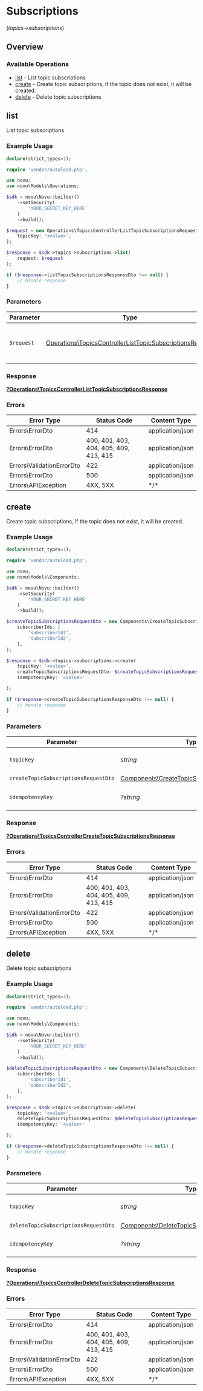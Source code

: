 # Subscriptions
(*topics->subscriptions*)

## Overview

### Available Operations

* [list](#list) - List topic subscriptions
* [create](#create) - Create topic subscriptions, if the topic does not exist, it will be created.
* [delete](#delete) - Delete topic subscriptions

## list

List topic subscriptions

### Example Usage

```php
declare(strict_types=1);

require 'vendor/autoload.php';

use novu;
use novu\Models\Operations;

$sdk = novu\Novu::builder()
    ->setSecurity(
        'YOUR_SECRET_KEY_HERE'
    )
    ->build();

$request = new Operations\TopicsControllerListTopicSubscriptionsRequest(
    topicKey: '<value>',
);

$response = $sdk->topics->subscriptions->list(
    request: $request
);

if ($response->listTopicSubscriptionsResponseDto !== null) {
    // handle response
}
```

### Parameters

| Parameter                                                                                                                            | Type                                                                                                                                 | Required                                                                                                                             | Description                                                                                                                          |
| ------------------------------------------------------------------------------------------------------------------------------------ | ------------------------------------------------------------------------------------------------------------------------------------ | ------------------------------------------------------------------------------------------------------------------------------------ | ------------------------------------------------------------------------------------------------------------------------------------ |
| `$request`                                                                                                                           | [Operations\TopicsControllerListTopicSubscriptionsRequest](../../Models/Operations/TopicsControllerListTopicSubscriptionsRequest.md) | :heavy_check_mark:                                                                                                                   | The request object to use for the request.                                                                                           |

### Response

**[?Operations\TopicsControllerListTopicSubscriptionsResponse](../../Models/Operations/TopicsControllerListTopicSubscriptionsResponse.md)**

### Errors

| Error Type                             | Status Code                            | Content Type                           |
| -------------------------------------- | -------------------------------------- | -------------------------------------- |
| Errors\ErrorDto                        | 414                                    | application/json                       |
| Errors\ErrorDto                        | 400, 401, 403, 404, 405, 409, 413, 415 | application/json                       |
| Errors\ValidationErrorDto              | 422                                    | application/json                       |
| Errors\ErrorDto                        | 500                                    | application/json                       |
| Errors\APIException                    | 4XX, 5XX                               | \*/\*                                  |

## create

Create topic subscriptions, if the topic does not exist, it will be created.

### Example Usage

```php
declare(strict_types=1);

require 'vendor/autoload.php';

use novu;
use novu\Models\Components;

$sdk = novu\Novu::builder()
    ->setSecurity(
        'YOUR_SECRET_KEY_HERE'
    )
    ->build();

$createTopicSubscriptionsRequestDto = new Components\CreateTopicSubscriptionsRequestDto(
    subscriberIds: [
        'subscriberId1',
        'subscriberId2',
    ],
);

$response = $sdk->topics->subscriptions->create(
    topicKey: '<value>',
    createTopicSubscriptionsRequestDto: $createTopicSubscriptionsRequestDto,
    idempotencyKey: '<value>'

);

if ($response->createTopicSubscriptionsResponseDto !== null) {
    // handle response
}
```

### Parameters

| Parameter                                                                                                      | Type                                                                                                           | Required                                                                                                       | Description                                                                                                    |
| -------------------------------------------------------------------------------------------------------------- | -------------------------------------------------------------------------------------------------------------- | -------------------------------------------------------------------------------------------------------------- | -------------------------------------------------------------------------------------------------------------- |
| `topicKey`                                                                                                     | *string*                                                                                                       | :heavy_check_mark:                                                                                             | The key identifier of the topic                                                                                |
| `createTopicSubscriptionsRequestDto`                                                                           | [Components\CreateTopicSubscriptionsRequestDto](../../Models/Components/CreateTopicSubscriptionsRequestDto.md) | :heavy_check_mark:                                                                                             | N/A                                                                                                            |
| `idempotencyKey`                                                                                               | *?string*                                                                                                      | :heavy_minus_sign:                                                                                             | A header for idempotency purposes                                                                              |

### Response

**[?Operations\TopicsControllerCreateTopicSubscriptionsResponse](../../Models/Operations/TopicsControllerCreateTopicSubscriptionsResponse.md)**

### Errors

| Error Type                             | Status Code                            | Content Type                           |
| -------------------------------------- | -------------------------------------- | -------------------------------------- |
| Errors\ErrorDto                        | 414                                    | application/json                       |
| Errors\ErrorDto                        | 400, 401, 403, 404, 405, 409, 413, 415 | application/json                       |
| Errors\ValidationErrorDto              | 422                                    | application/json                       |
| Errors\ErrorDto                        | 500                                    | application/json                       |
| Errors\APIException                    | 4XX, 5XX                               | \*/\*                                  |

## delete

Delete topic subscriptions

### Example Usage

```php
declare(strict_types=1);

require 'vendor/autoload.php';

use novu;
use novu\Models\Components;

$sdk = novu\Novu::builder()
    ->setSecurity(
        'YOUR_SECRET_KEY_HERE'
    )
    ->build();

$deleteTopicSubscriptionsRequestDto = new Components\DeleteTopicSubscriptionsRequestDto(
    subscriberIds: [
        'subscriberId1',
        'subscriberId2',
    ],
);

$response = $sdk->topics->subscriptions->delete(
    topicKey: '<value>',
    deleteTopicSubscriptionsRequestDto: $deleteTopicSubscriptionsRequestDto,
    idempotencyKey: '<value>'

);

if ($response->deleteTopicSubscriptionsResponseDto !== null) {
    // handle response
}
```

### Parameters

| Parameter                                                                                                      | Type                                                                                                           | Required                                                                                                       | Description                                                                                                    |
| -------------------------------------------------------------------------------------------------------------- | -------------------------------------------------------------------------------------------------------------- | -------------------------------------------------------------------------------------------------------------- | -------------------------------------------------------------------------------------------------------------- |
| `topicKey`                                                                                                     | *string*                                                                                                       | :heavy_check_mark:                                                                                             | The key identifier of the topic                                                                                |
| `deleteTopicSubscriptionsRequestDto`                                                                           | [Components\DeleteTopicSubscriptionsRequestDto](../../Models/Components/DeleteTopicSubscriptionsRequestDto.md) | :heavy_check_mark:                                                                                             | N/A                                                                                                            |
| `idempotencyKey`                                                                                               | *?string*                                                                                                      | :heavy_minus_sign:                                                                                             | A header for idempotency purposes                                                                              |

### Response

**[?Operations\TopicsControllerDeleteTopicSubscriptionsResponse](../../Models/Operations/TopicsControllerDeleteTopicSubscriptionsResponse.md)**

### Errors

| Error Type                             | Status Code                            | Content Type                           |
| -------------------------------------- | -------------------------------------- | -------------------------------------- |
| Errors\ErrorDto                        | 414                                    | application/json                       |
| Errors\ErrorDto                        | 400, 401, 403, 404, 405, 409, 413, 415 | application/json                       |
| Errors\ValidationErrorDto              | 422                                    | application/json                       |
| Errors\ErrorDto                        | 500                                    | application/json                       |
| Errors\APIException                    | 4XX, 5XX                               | \*/\*                                  |
